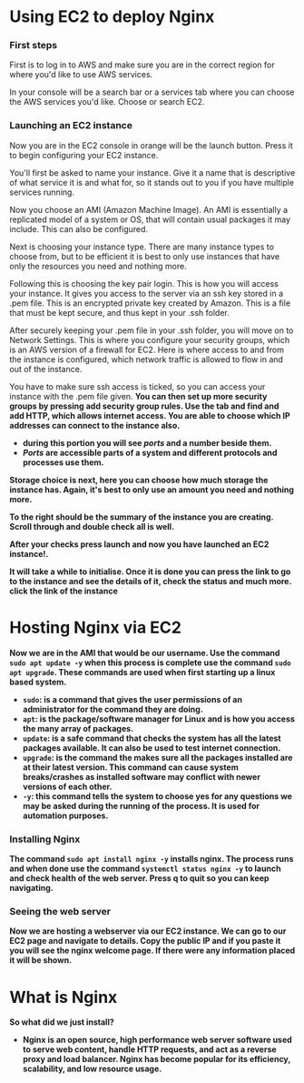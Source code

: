 # Using EC2 to deploy Nginx

### First steps

First is to log in to AWS and make sure you are in the correct region for where you'd like to use AWS services.

In your console will be a search bar or a services tab where you can choose the AWS services you'd like. Choose or search EC2.

### Launching an EC2 instance

Now you are in the EC2 console in orange will be the launch button. Press it to begin configuring your EC2 instance. 

You'll first be asked to name your instance. Give it a name that is descriptive of what service it is and what for, so it stands out to you if you have multiple services running.

Now you choose an AMI (Amazon Machine Image). An AMI is essentially a replicated model of a system or OS, that will contain usual packages it may include. This can also be configured. 

Next is choosing your instance type. There are many instance types to choose from, but to be efficient it is best to only use instances that have only the resources you need and nothing more.

Following this is choosing the key pair login. This is how you will access your instance. It gives you access to the server via an ssh key stored in a .pem file. This is an encrypted private key created by Amazon. This is a file that must be kept secure, and thus kept in your .ssh folder. 

After securely keeping your .pem file in your .ssh folder, you will move on to Network Settings. This is where you configure your security groups, which is  an AWS version of a firewall for EC2. Here is where access to and from the instance is configured, which network traffic is allowed to flow in and out of the instance. 

You have to make sure ssh access is ticked, so you can access your instance with the .pem file given. <b>
You can then set up more security groups by pressing add security group rules. Use the tab and find and add HTTP, which allows internet access. You are able to choose which IP addresses can connect to the instance also. 
* during this portion you will see *ports* and a number beside them. 
* *Ports* are accessible parts of a system and different protocols and processes use them.

Storage choice is next, here you can choose how much storage the instance has. Again, it's best to only use an amount you need and nothing more.

To the right should be the summary of the instance you are creating. Scroll through and double check all is well. 

After your checks press launch and now you have launched an EC2 instance!.

It will take a while to initialise. Once it is done you can press the link to go to the instance and see the details of it, check the status and much more. click the link of the instance

# Hosting Nginx via EC2

Now we are in the AMI that would be our username. Use the command ```sudo apt update -y``` when this process is complete use the command ```sudo apt upgrade```. These commands are used when first starting up a linux based system. 
* ```sudo```: is a command that gives the user permissions of an administrator for the command they are doing.
* ```apt```: is the package/software manager for Linux and is how you access the many array of packages.
* ```update```: is a safe command that checks the system has all the latest packages available. It can also be used to test internet connection.
* ```upgrade```: is the command the makes sure all the packages installed are at their latest version. This command can cause system breaks/crashes as installed software may conflict with newer versions of each other. 
* ```-y```: this command tells the system to choose yes for any questions we may be asked during the running of the process. It is used for automation purposes. 

### Installing Nginx 

The command ```sudo apt install nginx -y``` installs nginx. The process runs and when done use the command ```systemctl status nginx -y```  to launch and check health of the web server. Press q to quit so you can keep navigating.

### Seeing the web server

Now we are hosting a webserver via our EC2 instance. We can go to our EC2 page and navigate to details. Copy the public IP and if you paste it you will see the nginx welcome page. If there were any information placed it will be shown. 

# What is Nginx

So what did we just install? 
* Nginx is an open source, high performance web server software used to serve web content, handle HTTP requests, and act as a reverse proxy and load balancer. Nginx has become popular for its efficiency, scalability, and low resource usage.




